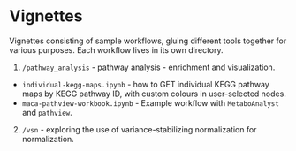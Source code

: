 # Vignettes

Vignettes consisting of sample workflows, gluing different tools together for various purposes. Each workflow lives in its own directory.  

1. `/pathway_analysis` - pathway analysis - enrichment and visualization.
  * `individual-kegg-maps.ipynb` - how to GET individual KEGG pathway maps by KEGG pathway ID, with custom colours in user-selected nodes.
  * `maca-pathview-workbook.ipynb` - Example workflow with `MetaboAnalyst` and `pathview`.
2. `/vsn` - exploring the use of variance-stabilizing normalization for normalization.
